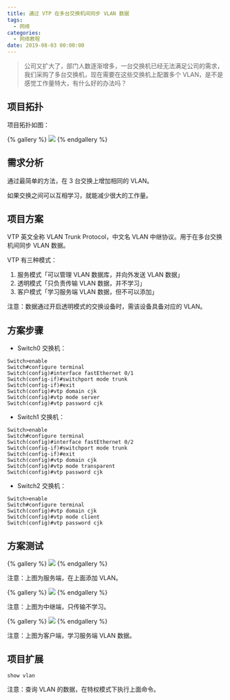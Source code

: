 ```yaml
---
title: 通过 VTP 在多台交换机间同步 VLAN 数据
tags:
  - 网络
categories:
  - 网络教程
date: 2019-08-03 00:00:00
---
```


> 公司又扩大了，部门人数逐渐增多，一台交换机已经无法满足公司的需求，我们采购了多台交换机，现在需要在这些交换机上配置多个 VLAN，是不是感觉工作量特大，有什么好的办法吗？

<!-- more -->

## 项目拓扑

项目拓扑如图：

{% gallery %}
![](https://cdn.dusays.com/2019/08/25-1.jpg/1)
{% endgallery %}

## 需求分析

通过最简单的方法，在 3 台交换上增加相同的 VLAN。

如果交换之间可以互相学习，就能减少很大的工作量。

## 项目方案

VTP 英文全称 VLAN Trunk Protocol，中文名 VLAN 中继协议。用于在多台交换机间同步 VLAN 数据。

VTP 有三种模式：

1. 服务模式「可以管理 VLAN 数据库，并向外发送 VLAN 数据」
2. 透明模式「只负责传输 VLAN 数据，并不学习」
3. 客户模式「学习服务端 VLAN 数据，但不可以添加」

注意：数据通过开启透明模式的交换设备时，需该设备具备对应的 VLAN。

## 方案步骤

* Switch0 交换机：

```
Switch>enable
Switch#configure terminal
Switch(config)#interface fastEthernet 0/1
Switch(config-if)#switchport mode trunk
Switch(config-if)#exit
Switch(config)#vtp domain cjk
Switch(config)#vtp mode server
Switch(config)#vtp password cjk
```

* Switch1 交换机：

```
Switch>enable
Switch#configure terminal
Switch(config)#interface fastEthernet 0/2
Switch(config-if)#switchport mode trunk
Switch(config-if)#exit
Switch(config)#vtp domain cjk
Switch(config)#vtp mode transparent
Switch(config)#vtp password cjk
```

* Switch2 交换机：

```
Switch>enable
Switch#configure terminal
Switch(config)#vtp domain cjk
Switch(config)#vtp mode client
Switch(config)#vtp password cjk
```

## 方案测试

{% gallery %}
![](https://cdn.dusays.com/2019/08/25-2.jpg/1)
{% endgallery %}

注意：上图为服务端，在上面添加 VLAN。

{% gallery %}
![](https://cdn.dusays.com/2019/08/25-3.jpg/1)
{% endgallery %}

注意：上图为中继端，只传输不学习。

{% gallery %}
![](https://cdn.dusays.com/2019/08/25-4.jpg/1)
{% endgallery %}

注意：上图为客户端，学习服务端 VLAN 数据。

## 项目扩展

```
show vlan
```

注意：查询 VLAN 的数据，在特权模式下执行上面命令。